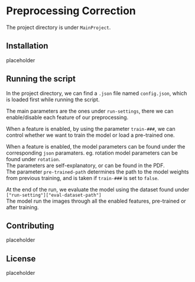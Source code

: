 # Preprocessing Correction

The project directory is under `MainProject`.

## Installation

placeholder

## Running the script

In the project directory, we can find a `.json` file named `config.json`, which is loaded first while running the script.

The main parameters are the ones under `run-settings`, there we can enable/disable each feature of our preprocessing.

When a feature is enabled, by using the parameter `train-###`, we can control whether we want to train the model or load a pre-trained one.

When a feature is enabled, the model parameters can be found under the corresponding `json` paramaters. eg. rotation model parameters can be found under `rotation`.\
The parameters are self-explanatory, or can be found in the PDF.\
The parameter `pre-trained-path` determines the path to the model weights from previous training, and is taken if `train-###` is set to `false`.

At the end of the run, we evaluate the model using the dataset found under `["run-setting"]["eval-dataset-path"]`\
The model run the images through all the enabled features, pre-trained or after training.


## Contributing
placeholder

## License
placeholder
